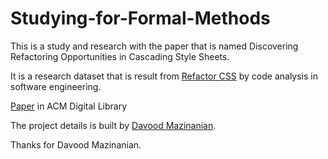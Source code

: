 # Studying-for-Formal-Methods

This is a study and research with the paper that is named Discovering Refactoring Opportunities in Cascading Style Sheets.

It is a research dataset that is result from [Refactor CSS](http://openscience.us/repo/code-analysis/refactorcss.html) by code analysis in software engineering.

[Paper](http://dl.acm.org/citation.cfm?id=2635879) in ACM Digital Library

The project details is built by [Davood Mazinanian](https://github.com/dmazinanian/css-analyser).

Thanks for Davood Mazinanian.
